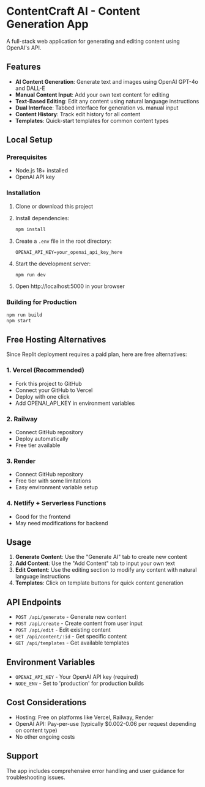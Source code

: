 # ContentCraft AI - Content Generation App

A full-stack web application for generating and editing content using OpenAI's API.

## Features

- **AI Content Generation**: Generate text and images using OpenAI GPT-4o and DALL-E
- **Manual Content Input**: Add your own text content for editing
- **Text-Based Editing**: Edit any content using natural language instructions
- **Dual Interface**: Tabbed interface for generation vs. manual input
- **Content History**: Track edit history for all content
- **Templates**: Quick-start templates for common content types

## Local Setup

### Prerequisites

- Node.js 18+ installed
- OpenAI API key

### Installation

1. Clone or download this project
2. Install dependencies:
   ```bash
   npm install
   ```

3. Create a `.env` file in the root directory:
   ```
   OPENAI_API_KEY=your_openai_api_key_here
   ```

4. Start the development server:
   ```bash
   npm run dev
   ```

5. Open http://localhost:5000 in your browser

### Building for Production

```bash
npm run build
npm start
```

## Free Hosting Alternatives

Since Replit deployment requires a paid plan, here are free alternatives:

### 1. Vercel (Recommended)
- Fork this project to GitHub
- Connect your GitHub to Vercel
- Deploy with one click
- Add OPENAI_API_KEY in environment variables

### 2. Railway
- Connect GitHub repository
- Deploy automatically
- Free tier available

### 3. Render
- Connect GitHub repository  
- Free tier with some limitations
- Easy environment variable setup

### 4. Netlify + Serverless Functions
- Good for the frontend
- May need modifications for backend

## Usage

1. **Generate Content**: Use the "Generate AI" tab to create new content
2. **Add Content**: Use the "Add Content" tab to input your own text
3. **Edit Content**: Use the editing section to modify any content with natural language instructions
4. **Templates**: Click on template buttons for quick content generation

## API Endpoints

- `POST /api/generate` - Generate new content
- `POST /api/create` - Create content from user input
- `POST /api/edit` - Edit existing content
- `GET /api/content/:id` - Get specific content
- `GET /api/templates` - Get available templates

## Environment Variables

- `OPENAI_API_KEY` - Your OpenAI API key (required)
- `NODE_ENV` - Set to 'production' for production builds

## Cost Considerations

- Hosting: Free on platforms like Vercel, Railway, Render
- OpenAI API: Pay-per-use (typically $0.002-0.06 per request depending on content type)
- No other ongoing costs

## Support

The app includes comprehensive error handling and user guidance for troubleshooting issues.